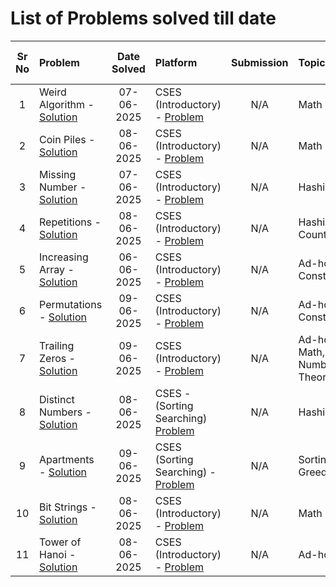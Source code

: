 # List of Problems solved till date

|Sr No|Problem|Date Solved|Platform|Submission|Topics|Difficulty (out of 5)|
|:---:|:------|:---------:|:--------|:--------:|:-----|:-------------------:|
|1| Weird Algorithm - [Solution](/Problemsets/CSES/Introductory/WeirdAlgorithm.cpp) |07-06-2025| CSES (Introductory) - [Problem](https://cses.fi/problemset/task/1068)| N/A | Math | 1 | 
|2| Coin Piles - [Solution](/Problemsets/CSES/Introductory/CoinPiles.cpp) |08-06-2025| CSES (Introductory) - [Problem](https://cses.fi/problemset/task/1754)| N/A | Math | 2 |
|3| Missing Number - [Solution](/Problemsets/CSES/Introductory/MissingNumber.cpp) | 07-06-2025 | CSES (Introductory) - [Problem](https://cses.fi/problemset/task/1083)| N/A | Hashing | 1 |
|4| Repetitions - [Solution](/Problemsets/CSES/Introductory/Repetitions.cpp) |08-06-2025| CSES (Introductory) - [Problem](https://cses.fi/problemset/task/1069)| N/A | Hashing, Counting | 1 |
|5| Increasing Array - [Solution](/Problemsets/CSES/Introductory/IncreasingArray.cpp) |06-06-2025| CSES (Introductory) - [Problem](https://cses.fi/problemset/task/1094)| N/A | Ad-hoc, Constructive | 2 | 
|6| Permutations - [Solution](/Problemsets/CSES/Introductory/Permutations.cpp) |09-06-2025| CSES (Introductory) - [Problem](https://cses.fi/problemset/task/1070)| N/A | Ad-hoc, Constructive | 1 |
|7| Trailing Zeros - [Solution](/Problemsets/CSES/Introductory/TrailingZeros.cpp) | 09-06-2025 | CSES (Introductory) - [Problem](https://cses.fi/problemset/task/1618)| N/A | Ad-hoc, Math, Number Theory | 2 |
|8| Distinct Numbers - [Solution](/Problemsets/CSES/Sorting-Searching/DistinctNumbers.cpp) | 08-06-2025 | CSES - (Sorting Searching) [Problem](https://cses.fi/problemset/task/1621)| N/A | Hashing | 1 | 
|9| Apartments - [Solution](/Problemsets/CSES/Sorting-Searching/Apartments.cpp) |09-06-2025| CSES (Sorting Searching) - [Problem](https://cses.fi/problemset/task/1084)| N/A | Sorting, Greedy | 1 |
|10| Bit Strings - [Solution](/Problemsets/CSES/Introductory/BitStrings.cpp) |08-06-2025| CSES (Introductory) - [Problem](https://cses.fi/problemset/task/1617)| N/A | Math | 1 |
|11| Tower of Hanoi - [Solution](/Problemsets/CSES/Introductory/TowerOfHanoi.cpp) |08-06-2025 | CSES (Introductory) - [Problem](https://cses.fi/problemset/task/1617)| N/A | Ad-hoc | 1 |

